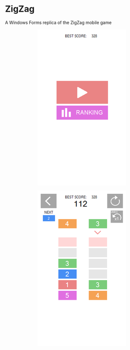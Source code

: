 # ZigZag

A Windows Forms replica of the ZigZag mobile game

<p align="center">
  <img src="https://raw.githubusercontent.com/JonathanLRC/ZigZag/master/MainScreen.PNG" alt="Main Screen"/>
</p>

<p align="center">
  <img src="https://raw.githubusercontent.com/JonathanLRC/ZigZag/master/LevelScreen.PNG" alt="Level Screen"/>
</p>
